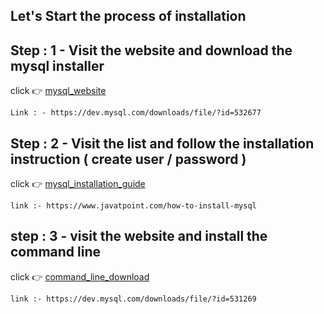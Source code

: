 ## Let's Start the process of installation 

## Step : 1 - Visit the website and download the mysql installer

click 👉 [mysql_website](https://dev.mysql.com/downloads/file/?id=532677)

```
Link : - https://dev.mysql.com/downloads/file/?id=532677
```
## Step : 2 - Visit the list and follow the installation instruction ( create user / password )

click 👉 [mysql_installation_guide](https://www.javatpoint.com/how-to-install-mysql)

```
link :- https://www.javatpoint.com/how-to-install-mysql
```

## step : 3 - visit the website and install the command line

click 👉 [command_line_download](https://dev.mysql.com/downloads/file/?id=531269)

```
link :- https://dev.mysql.com/downloads/file/?id=531269
```

